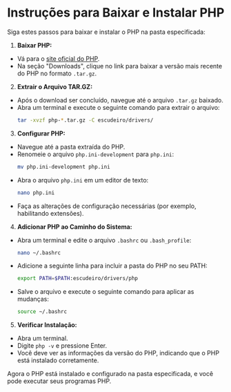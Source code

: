 # Instruções para Baixar e Instalar PHP

Siga estes passos para baixar e instalar o PHP na pasta especificada:

1. **Baixar PHP:**
  - Vá para o [site oficial do PHP](https://www.php.net/downloads).
  - Na seção "Downloads", clique no link para baixar a versão mais recente do PHP no formato `.tar.gz`.

2. **Extrair o Arquivo TAR.GZ:**
  - Após o download ser concluído, navegue até o arquivo `.tar.gz` baixado.
  - Abra um terminal e execute o seguinte comando para extrair o arquivo:
    ```sh
    tar -xvzf php-*.tar.gz -C escudeiro/drivers/
    ```

3. **Configurar PHP:**
  - Navegue até a pasta extraída do PHP.
  - Renomeie o arquivo `php.ini-development` para `php.ini`:
    ```sh
    mv php.ini-development php.ini
    ```
  - Abra o arquivo `php.ini` em um editor de texto:
    ```sh
    nano php.ini
    ```
  - Faça as alterações de configuração necessárias (por exemplo, habilitando extensões).

4. **Adicionar PHP ao Caminho do Sistema:**
  - Abra um terminal e edite o arquivo `.bashrc` ou `.bash_profile`:
    ```sh
    nano ~/.bashrc
    ```
  - Adicione a seguinte linha para incluir a pasta do PHP no seu PATH:
    ```sh
    export PATH=$PATH:escudeiro/drivers/php
    ```
  - Salve o arquivo e execute o seguinte comando para aplicar as mudanças:
    ```sh
    source ~/.bashrc
    ```

5. **Verificar Instalação:**
  - Abra um terminal.
  - Digite `php -v` e pressione Enter.
  - Você deve ver as informações da versão do PHP, indicando que o PHP está instalado corretamente.

Agora o PHP está instalado e configurado na pasta especificada, e você pode executar seus programas PHP.